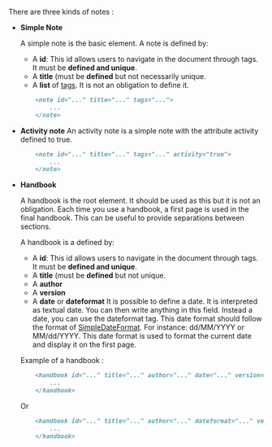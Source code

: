 <note id="note-type" title="Note Types" tags='[structures, balises]'>

<headline/>
<content>

There are three kinds of notes :

- **Simple Note**

	A simple note is the basic element. A note is defined by:
	- A **id**: This id allows users to navigate in the document through tags. It must be **defined and unique**.
	- A **title** (must be **defined** but not necessarily unique.
	- A **list** of [tags](#tags). It is not an obligation to define it.

	```md
		<note id="..." title="..." tags="...">
			...
		</note>
	```


- **Activity note**
	An activity note is a simple note with the attribute activity defined to true.

	```md
		<note id="..." title="..." tags="..." activity="true">
			...
		</note>
	```

- **Handbook**

	A handbook is the root element. It should be used as this but it is not an obligation. 	Each time you use a handbook, a first page is used in the final handbook. This can be useful to provide separations between sections.

	A handbook is a defined by:
	- A **id**: This id allows users to navigate in the document through tags. It must be **defined and unique**.
	- A **title** (must be **defined** but not unique.
	- A **author**
	- A **version**
	- A **date** or **dateformat** It is possible to define a date. It is interpreted as textual date. You can then write anything in this field. Instead a date, you can use the dateformat tag. This date format should follow the format of [SimpleDateFormat](https://docs.oracle.com/javase/7/docs/api/java/text/SimpleDateFormat.html). For instance: dd/MM/YYYY or MM/dd/YYYY. This date format is used to format the current date and display it on the first page.

	Example of a handbook : 
	```md
		<handbook id="..." title="..." author="..." date="..." version="...">
			...
		</handbook>
	```
	Or
	```md
		<handbook id="..." title="..." author="..." dateformat="..." version="...">
			...
		</handbook>
	```

</content>
<subcontent/>
<contentList/>

</note>
